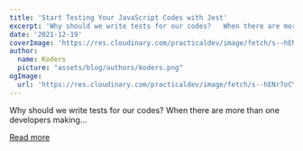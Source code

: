 ```yaml
---
title: 'Start Testing Your JavaScript Codes with Jest'
excerpt: 'Why should we write tests for our codes?   When there are more than one developers making...'
date: '2021-12-19'
coverImage: 'https://res.cloudinary.com/practicaldev/image/fetch/s--hENr7oCY--/c_imagga_scale,f_auto,fl_progressive,h_420,q_auto,w_1000/https://dev-to-uploads.s3.amazonaws.com/uploads/articles/72c8i6435p9cz7w6s8cz.jpg'
author:
  name: Koders
  picture: "assets/blog/authors/koders.png"
ogImage:
  url: 'https://res.cloudinary.com/practicaldev/image/fetch/s--hENr7oCY--/c_imagga_scale,f_auto,fl_progressive,h_420,q_auto,w_1000/https://dev-to-uploads.s3.amazonaws.com/uploads/articles/72c8i6435p9cz7w6s8cz.jpg'
---
```


Why should we write tests for our codes?   When there are more than one developers making...

[Read more](https://dev.to/ohdylan/start-testing-your-javascript-codes-with-jest-2gfm)
